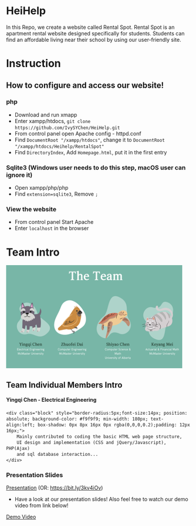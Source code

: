 # HeiHelp
In this Repo, we create a website called Rental Spot. Rental Spot is an apartment rental website designed specifically for students. Students can find an affordable living near their school by using our user-friendly site.

# Instruction
## How to configure and access our website!

### php
* Download and run xmapp
* Enter xampp/htdocs, `git clone https://github.com/IvySYChen/HeiHelp.git`
* From control panel open Apache config - httpd.conf
* Find `DocumentRoot "/xampp/htdocs"`, change it to `DocumentRoot "/xampp/htdocs/Heihelp/RentalSpot"`
* Find `DirectoryIndex`, Add `Homepage.html`, put it in the first entry

### Sqlite3 (Windows user needs to do this step, macOS user can ignore it)
* Open xampp/php/php
* Find `extension=sqlite3`, Remove `;`

### View the website

* From control panel Start Apache
* Enter `localhost` in the browser


# Team Intro

<img src="Image/team_image.png" title="teamimage" width="480" height="280">

## Team Individual Members Intro

#### Yingqi Chen - Electrical Engineering 
    <div class="block" style="border-radius:5px;font-size:14px; position: absolute; background-color: #f9f9f9; min-width: 180px; text-align:left; box-shadow: 0px 8px 16px 0px rgba(0,0,0,0.2);padding: 12px 16px;">
        Mainly contributed to coding the basic HTML web page structure, 
        UI design and implementation (CSS and jQuery/Javascript), PHP(Ajax) 
        and sql database interaction...
    </div>
### Presentation Slides

[Presentation](https://www.canva.com/design/DAEDhItiD6U/R65MPDLtxYgViAdzMACU5Q/view?website#2)
(OR: https://bit.ly/3kv4iOv)

- Have a look at our presentation slides! Also feel free to watch our demo video from link below!

[Demo Video](https://drive.google.com/file/d/1tXHp89IRK2K5qBDxNXhg4i_Wb_Fafnao/view)


